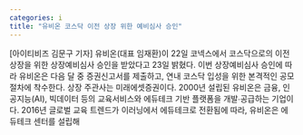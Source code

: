 ```yaml
---
categories: i
title: "유비온 코스닥 이전 상장 위한 예비심사 승인"
---
```

[아이티비즈 김문구 기자] 유비온(대표 임재환)이 22일 코넥스에서 코스닥으로의 이전 상장을 위한 상장예비심사 승인을 받았다고 23일 밝혔다. 이번 상장예비심사 승인에 따라 유비온은 다음 달 중 증권신고서를 제출하고, 연내 코스닥 입성을 위한 본격적인 공모 절차에 착수한다. 상장 주관사는 미래에셋증권이다. 2000년 설립된 유비온은 금융, 인공지능(AI), 빅데이터 등의 교육서비스와 에듀테크 기반 플랫폼을 개발∙공급하는 기업이다. 2016년 글로벌 교육 트렌드가 이러닝에서 에듀테크로 전환됨에 따라, 유비온은 에듀테크 센터를 설립해